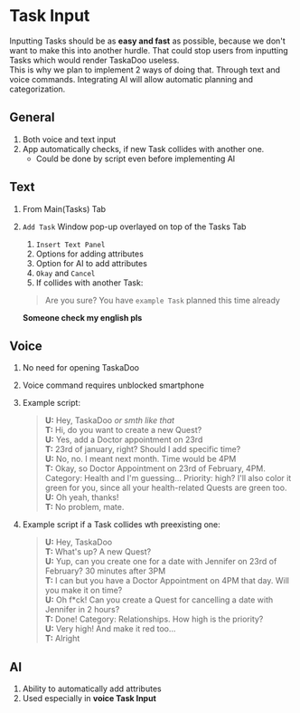 # Task Input

Inputting Tasks should be as **easy and fast** as possible, because we don't want to make this into another hurdle. That could stop users from inputting Tasks which would render TaskaDoo useless.\
This is why we plan to implement 2 ways of doing that. Through text and voice commands. Integrating AI will allow automatic planning and categorization.

## General

1. Both voice and text input
2. App automatically checks, if new Task collides with another one.
   - Could be done by script even before implementing AI


## Text

1. From Main(Tasks) Tab
2. `Add Task` Window pop-up overlayed on top of the Tasks Tab
    1. `Insert Text Panel`
    2. Options for adding attributes
    3. Option for AI to add attributes
    4. `Okay` and `Cancel` 
    5. If collides with another Task:
   > Are you sure? You have `example Task` planned this time already

    **Someone check my english pls**

## Voice

1. No need for opening TaskaDoo
2. Voice command requires unblocked smartphone
3. Example script:
    > **U:** Hey, TaskaDoo *or smth like that*\
    > **T:** Hi, do you want to  create a new Quest?\
    > **U:** Yes, add a Doctor appointment on 23rd\
    > **T:** 23rd of january, right? Should I add specific time?\
    > **U:** No, no. I meant next month. Time would be 4PM\
    > **T:** Okay, so Doctor Appointment on 23rd of February, 4PM. Category: Health and I'm guessing... Priority: high? I'll also color it green for you, since all your health-related Quests are green too.\
    > **U:** Oh yeah, thanks!\
    > **T:** No problem, mate.

4. Example script if a Task collides wth preexisting one:
    > **U:** Hey, TaskaDoo\
    > **T:** What's up? A new Quest?\
    > **U:** Yup, can you create one for a date with Jennifer on 23rd of February? 30 minutes after 3PM\
    > **T:** I can but you have a Doctor Appointment on 4PM that day. Will you make it on time?\
    > **U:** Oh f*ck! Can you create a Quest for cancelling a date with Jennifer in 2 hours?\
    > **T:** Done! Category: Relationships. How high is the priority?\
    > **U:** Very high! And make it red too...\
    > **T:** Alright

## AI 
1. Ability to automatically add attributes
2. Used especially in **voice Task Input**

